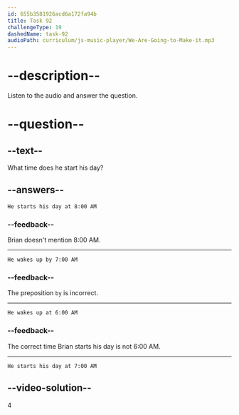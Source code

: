 ```yaml
---
id: 655b3581926acd6a172fa94b
title: Task 92
challengeType: 19
dashedName: task-92
audioPath: curriculum/js-music-player/We-Are-Going-to-Make-it.mp3
---
```


<!--
AUDIO REFERENCE: 
Brian: Nothing out of the ordinary, Sophie. On Saturday, I wake up early, at 7:00 AM. I run in the park near my place in the morning. In the afternoon, I visit my parents and I have lunch with them.
-->

# --description--

Listen to the audio and answer the question.

# --question--

## --text--

What time does he start his day?

## --answers--

`He starts his day at 8:00 AM`

### --feedback--

Brian doesn't mention 8:00 AM. 

---

`He wakes up by 7:00 AM`

### --feedback--

The preposition `by` is incorrect.

---

`He wakes up at 6:00 AM`

### --feedback--

The correct time Brian starts his day is not 6:00 AM.

---

`He starts his day at 7:00 AM`

## --video-solution--

4
